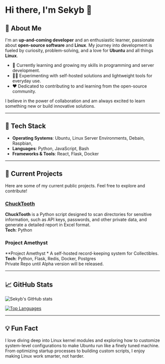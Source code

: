 # Hi there, I'm Sekyb 👋

## 🚀 About Me

I'm an **up-and-coming developer** and an enthusiastic learner, passionate about **open-source software** and **Linux**. My journey into development is fueled by curiosity, problem-solving, and a love for **Ubuntu** and all things **Linux**. 

- 🌱 Currently learning and growing my skills in programming and server development.
- 🧑‍💻 Experimenting with self-hosted solutions and lightweight tools for everyday use.
- ❤️ Dedicated to contributing to and learning from the open-source community.

I believe in the power of collaboration and am always excited to learn something new or build innovative solutions.

---

## 🔨 Tech Stack

- **Operating Systems**: Ubuntu, Linux Server Environments, Debain, Raspbian, 
- **Languages**: Python, JavaScript, Bash
- **Frameworks & Tools**: React, Flask, Docker

---

## 📌 Current Projects

Here are some of my current public projects. Feel free to explore and contribute!

### [ChuckTooth](https://github.com/sekyb/ChuckTooth)  
**ChuckTooth** is a Python script designed to scan directories for sensitive information, such as API keys, passwords, and other private data, and generate a detailed report in Excel format.  
**Tech**: Python 

### Project Amethyst 
**Project Amethyst * A self-hosted record-keeping system for Collectibles.      
**Tech**: Python, Flask, Redis, Docker, Postgres        
Private Repo until Alpha version will be released.

---

## 📈 GitHub Stats

![Sekyb's GitHub stats](https://github-readme-stats.vercel.app/api?username=sekyb&show_icons=true&theme=radical)

[![Top Languages](https://github-readme-stats.vercel.app/api/top-langs/?username=sekyb&layout=compact&theme=radical)](https://github.com/sekyb)

---

## 💡 Fun Fact

I love diving deep into Linux kernel modules and exploring how to customize system-level configurations to make Ubuntu run like a finely tuned machine. 
From optimizing startup processes to building custom scripts, I enjoy making Linux work smarter, not harder.
